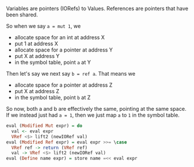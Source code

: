 Variables are pointers (IORefs) to Values.
References are pointers that have been shared.

So when we say `a = mut 1`, we

* allocate space for an int at address X
* put 1 at address X
* allocate space for a pointer at address Y
* put X at address Y
* in the symbol table, point `a` at Y

Then let's say we next say `b = ref a`. That means we

* allocate space for a pointer at address Z
* put X at address Z
* in the symbol table, point `b` at Z

So now, both a and b are effectively the same, pointing at the same space.
If we instead just had `a = 1`, then we just map `a` to `1` in the symbol table.

```haskell
eval (Modified Mut expr) = do
  val <- eval expr
  VRef <$> lift2 (newIORef val)
eval (Modified Ref expr) = eval expr >>= \case
  VRef ref -> return (VRef ref)
  val -> VRef <$> lift2 (newIORef val)
eval (Define name expr) = store name =<< eval expr
```
